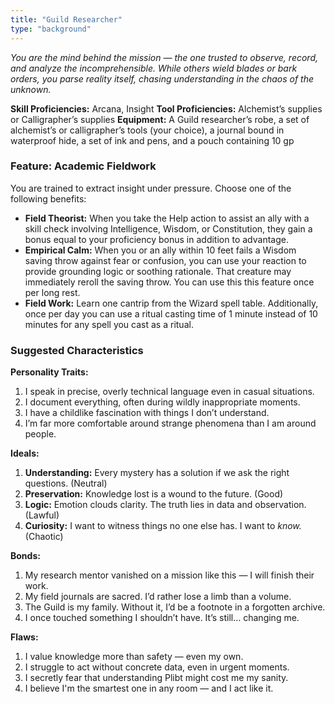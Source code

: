 ```yaml
---
title: "Guild Researcher"
type: "background"
---
```


*You are the mind behind the mission — the one trusted to observe, record, and analyze the incomprehensible. While others wield blades or bark orders, you parse reality itself, chasing understanding in the chaos of the unknown.*

**Skill Proficiencies:** Arcana, Insight
**Tool Proficiencies:** Alchemist’s supplies or Calligrapher’s supplies
**Equipment:** A Guild researcher’s robe, a set of alchemist’s or calligrapher’s tools (your choice), a journal bound in waterproof hide, a set of ink and pens, and a pouch containing 10 gp

### Feature: Academic Fieldwork

You are trained to extract insight under pressure. Choose one of the following benefits:

- **Field Theorist:** When you take the Help action to assist an ally with a skill check involving Intelligence, Wisdom, or Constitution, they gain a bonus equal to your proficiency bonus in addition to advantage.
- **Empirical Calm:** When you or an ally within 10 feet fails a Wisdom saving throw against fear or confusion, you can use your reaction to provide grounding logic or soothing rationale. That creature may immediately reroll the saving throw. You can use this this feature once per long rest.
- **Field Work:** Learn one cantrip from the Wizard spell table. Additionally, once per day you can use a ritual casting time of 1 minute instead of 10 minutes for any spell you cast as a ritual. 

### Suggested Characteristics

**Personality Traits:**
1. I speak in precise, overly technical language even in casual situations.
2. I document everything, often during wildly inappropriate moments.
3. I have a childlike fascination with things I don’t understand.
4. I’m far more comfortable around strange phenomena than I am around people.

**Ideals:**
1. **Understanding:** Every mystery has a solution if we ask the right questions. (Neutral)
2. **Preservation:** Knowledge lost is a wound to the future. (Good)
3. **Logic:** Emotion clouds clarity. The truth lies in data and observation. (Lawful)
4. **Curiosity:** I want to witness things no one else has. I want to *know.* (Chaotic)

**Bonds:**
1. My research mentor vanished on a mission like this — I will finish their work.
2. My field journals are sacred. I’d rather lose a limb than a volume.
3. The Guild is my family. Without it, I’d be a footnote in a forgotten archive.
4. I once touched something I shouldn’t have. It’s still… changing me.

**Flaws:**
1. I value knowledge more than safety — even my own.
2. I struggle to act without concrete data, even in urgent moments.
3. I secretly fear that understanding Plibt might cost me my sanity.
4. I believe I'm the smartest one in any room — and I act like it.
